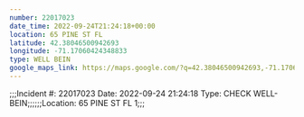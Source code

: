 ```yaml
---
number: 22017023
date_time: 2022-09-24T21:24:18+00:00
location: 65 PINE ST FL 
latitude: 42.38046500942693
longitude: -71.17060424348833
type: WELL BEIN
google_maps_link: https://maps.google.com/?q=42.38046500942693,-71.17060424348833
---
```


;;;Incident #: 22017023   Date: 2022-09-24 21:24:18    Type: CHECK WELL-BEIN;;;;;;Location: 65 PINE ST FL 1;;;
